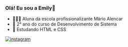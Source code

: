### Olá! Eu sou a Emily👋
- 👩🏼‍🎓 Aluna da escola profissionalizante Mário Alencar
-  📍  2° ano do curso de Desenvolvimento de Sistema
-  🌱  Estudando HTML e CSS


[![instagram](https://img.shields.io/badge/Instagram-E4405F?style=for-the-badge&logo=instagram&logoColor=white)](https://instagram.com/_em.yl_s)

